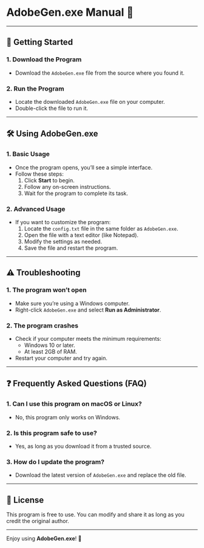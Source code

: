# AdobeGen.exe Manual 📘



---

## 🚀 Getting Started

### 1. **Download the Program**
   - Download the `AdobeGen.exe` file from the source where you found it.

### 2. **Run the Program**
   - Locate the downloaded `AdobeGen.exe` file on your computer.
   - Double-click the file to run it.

---

## 🛠️ Using AdobeGen.exe

### 1. **Basic Usage**
   - Once the program opens, you’ll see a simple interface.
   - Follow these steps:
     1. Click **Start** to begin.
     2. Follow any on-screen instructions.
     3. Wait for the program to complete its task.

### 2. **Advanced Usage**
   - If you want to customize the program:
     1. Locate the `config.txt` file in the same folder as `AdobeGen.exe`.
     2. Open the file with a text editor (like Notepad).
     3. Modify the settings as needed.
     4. Save the file and restart the program.

---

## ⚠️ Troubleshooting

### 1. **The program won’t open**
   - Make sure you’re using a Windows computer.
   - Right-click `AdobeGen.exe` and select **Run as Administrator**.

### 2. **The program crashes**
   - Check if your computer meets the minimum requirements:
     - Windows 10 or later.
     - At least 2GB of RAM.
   - Restart your computer and try again.

---

## ❓ Frequently Asked Questions (FAQ)

### 1. **Can I use this program on macOS or Linux?**
   - No, this program only works on Windows.

### 2. **Is this program safe to use?**
   - Yes, as long as you download it from a trusted source.

### 3. **How do I update the program?**
   - Download the latest version of `AdobeGen.exe` and replace the old file.

---

## 📄 License

This program is free to use. You can modify and share it as long as you credit the original author.

---

Enjoy using **AdobeGen.exe**! 🚀
